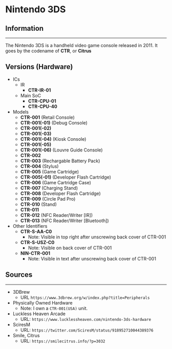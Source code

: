 # Nintendo 3DS

## Information
---
The Nintendo 3DS is a handheld video game console released in 2011. It goes by the codename of **CTR**, or **Citrus**

## Versions (Hardware)
- ICs
  - IR
    - **CTR-IR-01**
  - Main SoC
    - **CTR-CPU-01**
    - **CTR-CPU-40**
- Models
  - **CTR-001** (Retail Console)
  - **CTR-001(-01)** (Debug Console)
  - **CTR-001(-02)**
  - **CTR-001(-03)**
  - **CTR-001(-04)** (Kiosk Console)
  - **CTR-001(-05)**
  - **CTR-001(-06)** (Louvre Guide Console)
  - **CTR-002** 
  - **CTR-003** (Rechargable Battery Pack)
  - **CTR-004** (Stylus)
  - **CTR-005** (Game Cartridge)
  - **CTR-005(-01)** (Developer Flash Cartridge)
  - **CTR-006** (Game Cartridge Case)
  - **CTR-007** (Charging Stand)
  - **CTR-008** (Developer Flash Cartridge)
  - **CTR-009** (Circle Pad Pro)
  - **CTR-010** (Stand)
  - **CTR-011** 
  - **CTR-012** (NFC Reader/Writer [IR])
  - **CTR-013** (NFC Reader/Writer [Bluetooth])
- Other Identifiers
  - **CTR-S-AA-C0**
    - Note: Visible in top right after unscrewing back cover of CTR-001
  - **CTR-S-USZ-C0**
    - Note: Visible on back cover of CTR-001
  - **NIN-CTR-001**
    - Note: Visible in text after unscrewing back cover of CTR-001

## Sources
---
- 3DBrew
  - URL ``https://www.3dbrew.org/w/index.php?title=Peripherals``
- Physically Owned Hardware
  - Note: I own a ``CTR-001(USA)`` unit.
- Luckless Heaven Arcade
  - URL: ``https://www.lucklessheaven.com/nintendo-3ds-hardware``
- SciresM
  - URL: ``https://twitter.com/SciresM/status/918952710044389376``
- Smile, Citrus
  - URL: ``https://smilecitrus.info/?p=3032``